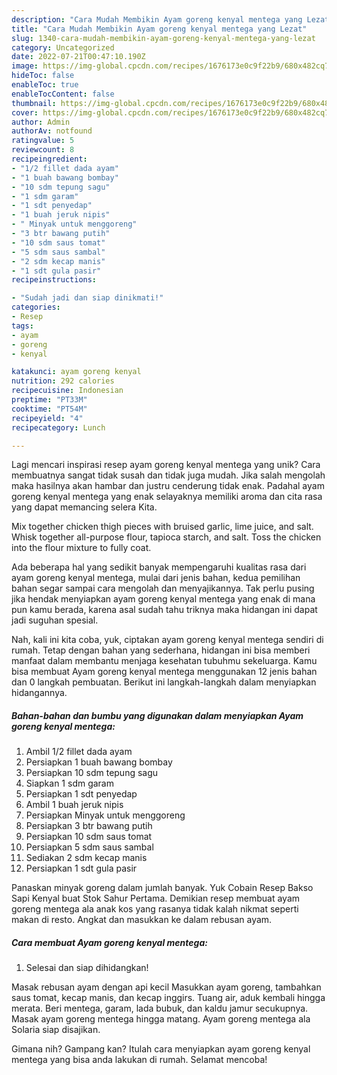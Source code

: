 ```yaml
---
description: "Cara Mudah Membikin Ayam goreng kenyal mentega yang Lezat"
title: "Cara Mudah Membikin Ayam goreng kenyal mentega yang Lezat"
slug: 1340-cara-mudah-membikin-ayam-goreng-kenyal-mentega-yang-lezat
category: Uncategorized
date: 2022-07-21T00:47:10.190Z
image: https://img-global.cpcdn.com/recipes/1676173e0c9f22b9/680x482cq70/ayam-goreng-kenyal-mentega-foto-resep-utama.jpg
hideToc: false
enableToc: true
enableTocContent: false
thumbnail: https://img-global.cpcdn.com/recipes/1676173e0c9f22b9/680x482cq70/ayam-goreng-kenyal-mentega-foto-resep-utama.jpg
cover: https://img-global.cpcdn.com/recipes/1676173e0c9f22b9/680x482cq70/ayam-goreng-kenyal-mentega-foto-resep-utama.jpg
author: Admin
authorAv: notfound
ratingvalue: 5
reviewcount: 8
recipeingredient:
- "1/2 fillet dada ayam"
- "1 buah bawang bombay"
- "10 sdm tepung sagu"
- "1 sdm garam"
- "1 sdt penyedap"
- "1 buah jeruk nipis"
- " Minyak untuk menggoreng"
- "3 btr bawang putih"
- "10 sdm saus tomat"
- "5 sdm saus sambal"
- "2 sdm kecap manis"
- "1 sdt gula pasir"
recipeinstructions:

- "Sudah jadi dan siap dinikmati!"
categories:
- Resep
tags:
- ayam
- goreng
- kenyal

katakunci: ayam goreng kenyal 
nutrition: 292 calories
recipecuisine: Indonesian
preptime: "PT33M"
cooktime: "PT54M"
recipeyield: "4"
recipecategory: Lunch

---
```





Lagi mencari inspirasi resep ayam goreng kenyal mentega yang unik? Cara membuatnya sangat tidak susah dan tidak juga mudah. Jika salah mengolah maka hasilnya akan hambar dan justru cenderung tidak enak. Padahal ayam goreng kenyal mentega yang enak selayaknya memiliki aroma dan cita rasa yang dapat memancing selera Kita.





Mix together chicken thigh pieces with bruised garlic, lime juice, and salt. Whisk together all-purpose flour, tapioca starch, and salt. Toss the chicken into the flour mixture to fully coat.

Ada beberapa hal yang sedikit banyak mempengaruhi kualitas rasa dari ayam goreng kenyal mentega, mulai dari jenis bahan, kedua pemilihan bahan segar sampai cara mengolah dan menyajikannya. Tak perlu pusing jika hendak menyiapkan ayam goreng kenyal mentega yang enak di mana pun kamu berada, karena asal sudah tahu triknya maka hidangan ini dapat jadi suguhan spesial.






Nah, kali ini kita coba, yuk, ciptakan ayam goreng kenyal mentega sendiri di rumah. Tetap dengan bahan yang sederhana, hidangan ini bisa memberi manfaat dalam membantu menjaga kesehatan tubuhmu sekeluarga. Kamu bisa membuat Ayam goreng kenyal mentega menggunakan 12 jenis bahan dan 0 langkah pembuatan. Berikut ini langkah-langkah dalam menyiapkan hidangannya.

<!--inarticleads1-->

##### Bahan-bahan dan bumbu yang digunakan dalam menyiapkan Ayam goreng kenyal mentega:

1. Ambil 1/2 fillet dada ayam
1. Persiapkan 1 buah bawang bombay
1. Persiapkan 10 sdm tepung sagu
1. Siapkan 1 sdm garam
1. Persiapkan 1 sdt penyedap
1. Ambil 1 buah jeruk nipis
1. Persiapkan  Minyak untuk menggoreng
1. Persiapkan 3 btr bawang putih
1. Persiapkan 10 sdm saus tomat
1. Persiapkan 5 sdm saus sambal
1. Sediakan 2 sdm kecap manis
1. Persiapkan 1 sdt gula pasir


Panaskan minyak goreng dalam jumlah banyak. Yuk Cobain Resep Bakso Sapi Kenyal buat Stok Sahur Pertama. Demikian resep membuat ayam goreng mentega ala anak kos yang rasanya tidak kalah nikmat seperti makan di resto. Angkat dan masukkan ke dalam rebusan ayam. 

<!--inarticleads2-->

##### Cara membuat Ayam goreng kenyal mentega:


1. Selesai dan siap dihidangkan!

Masak rebusan ayam dengan api kecil Masukkan ayam goreng, tambahkan saus tomat, kecap manis, dan kecap inggirs. Tuang air, aduk kembali hingga merata. Beri mentega, garam, lada bubuk, dan kaldu jamur secukupnya. Masak ayam goreng mentega hingga matang. Ayam goreng mentega ala Solaria siap disajikan. 

Gimana nih? Gampang kan? Itulah cara menyiapkan ayam goreng kenyal mentega yang bisa anda lakukan di rumah. Selamat mencoba!
